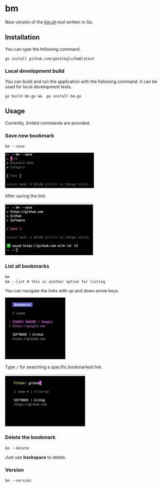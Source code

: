 # bm

New version of the [bm.sh](https://github.com/gozeloglu/bm.sh) tool written in Go.

## Installation

You can type the following command.

```shell
go install github.com/gozeloglu/bm@latest
```

### Local development build

You can build and run the application with the following command. It can be used for local development tests.
```shell
go build bm.go &&  go install bm.go
```

## Usage

Currently, limited commands are provided.

### Save new bookmark

```shell
bm --save
```
![img_1.png](docs/img/img_1.png)

After saving the link:

![img.png](docs/img/img.png)

### List all bookmarks

```shell
bm
bm --list # this is another option for listing
```
You can navigate the links with up and down arrow keys.

![img_2.png](docs/img/img_2.png)

Type `/` for searching a specific bookmarked link.

![img_3.png](docs/img/img_3.png)

### Delete the bookmark

```shell
bm --delete
```

Just use **backspace** to delete.

### Version

```shell
bm --version
```